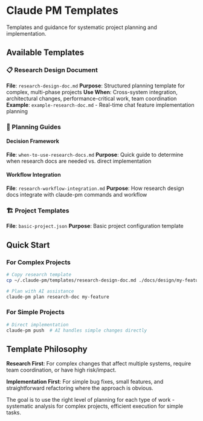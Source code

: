 # Claude PM Templates

Templates and guidance for systematic project planning and implementation.

## Available Templates

### 📋 Research Design Document
**File**: `research-design-doc.md`
**Purpose**: Structured planning template for complex, multi-phase projects
**Use When**: Cross-system integration, architectural changes, performance-critical work, team coordination
**Example**: `example-research-doc.md` - Real-time chat feature implementation planning

### 📖 Planning Guides

#### Decision Framework
**File**: `when-to-use-research-docs.md`
**Purpose**: Quick guide to determine when research docs are needed vs. direct implementation

#### Workflow Integration
**File**: `research-workflow-integration.md`
**Purpose**: How research design docs integrate with claude-pm commands and workflow

### 🏗️ Project Templates
**File**: `basic-project.json`
**Purpose**: Basic project configuration template

## Quick Start

### For Complex Projects
```bash
# Copy research template
cp ~/.claude-pm/templates/research-design-doc.md ./docs/design/my-feature.md

# Plan with AI assistance
claude-pm plan research-doc my-feature
```

### For Simple Projects
```bash
# Direct implementation
claude-pm push  # AI handles simple changes directly
```

## Template Philosophy

**Research First**: For complex changes that affect multiple systems, require team coordination, or have high risk/impact.

**Implementation First**: For simple bug fixes, small features, and straightforward refactoring where the approach is obvious.

The goal is to use the right level of planning for each type of work - systematic analysis for complex projects, efficient execution for simple tasks.